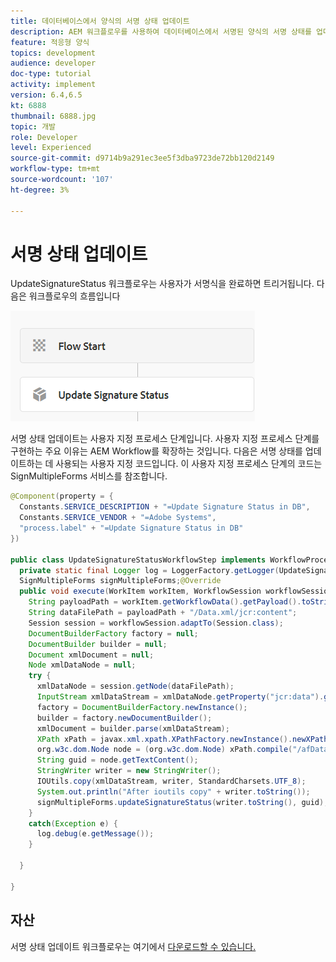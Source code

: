 ```yaml
---
title: 데이터베이스에서 양식의 서명 상태 업데이트
description: AEM 워크플로우를 사용하여 데이터베이스에서 서명된 양식의 서명 상태를 업데이트합니다
feature: 적응형 양식
topics: development
audience: developer
doc-type: tutorial
activity: implement
version: 6.4,6.5
kt: 6888
thumbnail: 6888.jpg
topic: 개발
role: Developer
level: Experienced
source-git-commit: d9714b9a291ec3ee5f3dba9723de72bb120d2149
workflow-type: tm+mt
source-wordcount: '107'
ht-degree: 3%

---
```



# 서명 상태 업데이트

UpdateSignatureStatus 워크플로우는 사용자가 서명식을 완료하면 트리거됩니다. 다음은 워크플로우의 흐름입니다

![기본 워크플로우](assets/update-signature.PNG)

서명 상태 업데이트는 사용자 지정 프로세스 단계입니다.
사용자 지정 프로세스 단계를 구현하는 주요 이유는 AEM Workflow를 확장하는 것입니다. 다음은 서명 상태를 업데이트하는 데 사용되는 사용자 지정 코드입니다.
이 사용자 지정 프로세스 단계의 코드는 SignMultipleForms 서비스를 참조합니다.


```java
@Component(property = {
  Constants.SERVICE_DESCRIPTION + "=Update Signature Status in DB",
  Constants.SERVICE_VENDOR + "=Adobe Systems",
  "process.label" + "=Update Signature Status in DB"
})

public class UpdateSignatureStatusWorkflowStep implements WorkflowProcess {
  private static final Logger log = LoggerFactory.getLogger(UpdateSignatureStatusWorkflowStep.class);@Reference
  SignMultipleForms signMultipleForms;@Override
  public void execute(WorkItem workItem, WorkflowSession workflowSession, MetaDataMap args) throws WorkflowException {
    String payloadPath = workItem.getWorkflowData().getPayload().toString();
    String dataFilePath = payloadPath + "/Data.xml/jcr:content";
    Session session = workflowSession.adaptTo(Session.class);
    DocumentBuilderFactory factory = null;
    DocumentBuilder builder = null;
    Document xmlDocument = null;
    Node xmlDataNode = null;
    try {
      xmlDataNode = session.getNode(dataFilePath);
      InputStream xmlDataStream = xmlDataNode.getProperty("jcr:data").getBinary().getStream();
      factory = DocumentBuilderFactory.newInstance();
      builder = factory.newDocumentBuilder();
      xmlDocument = builder.parse(xmlDataStream);
      XPath xPath = javax.xml.xpath.XPathFactory.newInstance().newXPath();
      org.w3c.dom.Node node = (org.w3c.dom.Node) xPath.compile("/afData/afUnboundData/data/guid").evaluate(xmlDocument, javax.xml.xpath.XPathConstants.NODE);
      String guid = node.getTextContent();
      StringWriter writer = new StringWriter();
      IOUtils.copy(xmlDataStream, writer, StandardCharsets.UTF_8);
      System.out.println("After ioutils copy" + writer.toString());
      signMultipleForms.updateSignatureStatus(writer.toString(), guid);
    }
    catch(Exception e) {
      log.debug(e.getMessage());
    }

  }

}
```

## 자산

서명 상태 업데이트 워크플로우는 여기에서 [다운로드할 수 있습니다.](assets/update-signature-status-workflow.zip)

